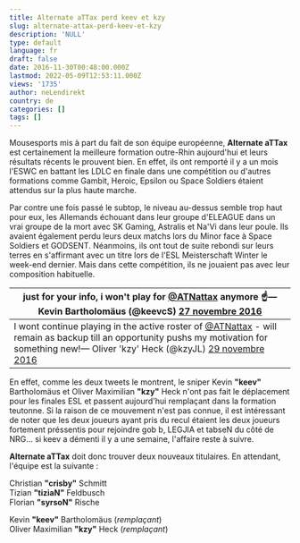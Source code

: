 ```yaml
---
title: Alternate aTTax perd keev et kzy
slug: alternate-attax-perd-keev-et-kzy
description: 'NULL'
type: default
language: fr
draft: false
date: 2016-11-30T00:48:00.000Z
lastmod: 2022-05-09T12:53:11.000Z
views: '1735'
author: neLendirekt
country: de
categories: []
tags: []
---
```

Mousesports mis à part du fait de son équipe européenne, **Alternate aTTax** est certainement la meilleure formation outre-Rhin aujourd'hui et leurs résultats récents le prouvent bien. En effet, ils ont remporté il y a un mois l'ESWC en battant les LDLC en finale dans une compétition ou d'autres formations comme Gambit, Heroic, Epsilon ou Space Soldiers étaient attendus sur la plus haute marche. 

Par contre une fois passé le subtop, le niveau au-dessus semble trop haut pour eux, les Allemands échouant dans leur groupe d'ELEAGUE dans un vrai groupe de la mort avec SK Gaming, Astralis et Na'Vi dans leur poule. Ils avaient également perdu leurs deux matchs lors du Minor face à Space Soldiers et GODSENT. Néanmoins, ils ont tout de suite rebondi sur leurs terres en s'affirmant avec un titre lors de l'ESL Meisterschaft Winter le week-end dernier. Mais dans cette compétition, ils ne jouaient pas avec leur composition habituelle.

| just for your info, i won't play for [@ATNattax](https://twitter.com/ATNattax) anymore ☝️— Kevin Bartholomäus (@keevcS) [27 novembre 2016](https://twitter.com/keevcS/status/802948915242954752)                                                                                  |
| --------------------------------------------------------------------------------------------------------------------------------------------------------------------------------------------------------------------------------------------------------------------------------- |
| I wont continue playing in the active roster of [@ATNattax](https://twitter.com/ATNattax) \- will remain as backup till an opportunity pushs my motivation for something new!— Oliver 'kzy' Heck (@kzyJL) [29 novembre 2016](https://twitter.com/kzyJL/status/803731545555017728) |

  
En effet, comme les deux tweets le montrent, le sniper Kevin **"keev"** Bartholomäus et Oliver Maximilian **"kzy"** Heck n'ont pas fait le déplacement pour les finales ESL et passent aujourd'hui remplaçant dans la formation teutonne. Si la raison de ce mouvement n'est pas connue, il est intéressant de noter que les deux joueurs ayant pris du recul étaient les deux joueurs fortement préssentis pour rejoindre gob b, LEGJIA et tabseN du côté de NRG... si keev a démenti il y a une semaine, l'affaire reste à suivre.

**Alternate aTTax** doit donc trouver deux nouveaux titulaires. En attendant, l'équipe est la suivante :

Christian **"crisby"** Schmitt  
Tizian **"tiziaN"** Feldbusch  
Florian **"syrsoN"** Rische

Kevin **"keev"** Bartholomäus (_remplaçant_)  
Oliver Maximilian **"kzy"** Heck (_remplaçant_)
